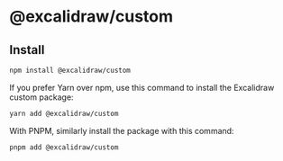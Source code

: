 # @excalidraw/custom

## Install

```bash
npm install @excalidraw/custom
```

If you prefer Yarn over npm, use this command to install the Excalidraw custom package:

```bash
yarn add @excalidraw/custom
```

With PNPM, similarly install the package with this command:

```bash
pnpm add @excalidraw/custom
```
